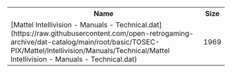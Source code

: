 <table>
<tr><th>Name</th><th>Size</th></tr>
<tr><td>
[Mattel Intellivision - Manuals - Technical.dat](https://raw.githubusercontent.com/open-retrogaming-archive/dat-catalog/main/root/basic/TOSEC-PIX/Mattel/Intellivision/Manuals/Technical/Mattel Intellivision - Manuals - Technical.dat)
</td><td>1969</td></tr>
</table>
